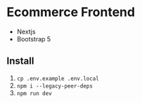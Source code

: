 # Ecommerce Frontend

- Nextjs
- Bootstrap 5

## Install

1. `cp .env.example .env.local`
2. `npm i --legacy-peer-deps`
3. `npm run dev`


